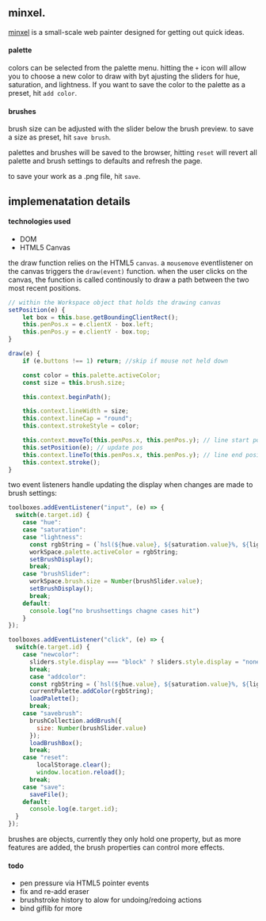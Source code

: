 ## minxel.

[minxel](https://cyan-oj.github.io/minxel/) is a small-scale web painter designed for getting out quick ideas.

#### palette
colors can be selected from the palette menu. hitting the `+` icon will allow you to choose a new color to draw with byt ajusting the sliders for hue, saturation, and lightness. If you want to save the color to the palette as a preset, hit `add color`.

#### brushes
brush size can be adjusted with the slider below the brush preview. to save a size as preset, hit `save brush`.

palettes and brushes will be saved to the browser, hitting `reset` will revert all palette and brush settings to defaults and refresh the page.

to save your work as a .png file, hit `save`.

## implemenatation details

#### technologies used
- DOM
- HTML5 Canvas

the draw function relies on the HTML5 `canvas`. a `mousemove` eventlistener on the canvas triggers the `draw(event)` function. when the user clicks on the canvas, the function is called continously to draw a path between the two most recent positions.

```javascript
// within the Workspace object that holds the drawing canvas
setPosition(e) {
	let box = this.base.getBoundingClientRect();
	this.penPos.x = e.clientX - box.left;
	this.penPos.y = e.clientY - box.top;
}

draw(e) {
	if (e.buttons !== 1) return; //skip if mouse not held down

	const color = this.palette.activeColor;
	const size = this.brush.size;

	this.context.beginPath();

	this.context.lineWidth = size;
	this.context.lineCap = "round";
	this.context.strokeStyle = color;

	this.context.moveTo(this.penPos.x, this.penPos.y); // line start position
	this.setPosition(e); // update pos
	this.context.lineTo(this.penPos.x, this.penPos.y); // line end position
	this.context.stroke(); 
}
```
two event listeners handle updating the display when changes are made to brush settings:

```javascript
toolboxes.addEventListener("input", (e) => { 
  switch(e.target.id) {
    case "hue":
    case "saturation":
    case "lightness":
      const rgbString = (`hsl(${hue.value}, ${saturation.value}%, ${lightness.value}%)`)
      workSpace.palette.activeColor = rgbString;
      setBrushDisplay();
      break;
    case "brushSlider":
      workSpace.brush.size = Number(brushSlider.value);
      setBrushDisplay();
      break;
    default:
      console.log("no brushsettings chagne cases hit")
    }
});

toolboxes.addEventListener("click", (e) => {
  switch(e.target.id) {
    case "newcolor":
      sliders.style.display === "block" ? sliders.style.display = "none" : sliders.style.display = "block";
      break;
      case "addcolor":
      const rgbString = (`hsl(${hue.value}, ${saturation.value}%, ${lightness.value}%)`);
      currentPalette.addColor(rgbString);
      loadPalette();
      break;
    case "savebrush":
      brushCollection.addBrush({
        size: Number(brushSlider.value)
      });
      loadBrushBox();
      break;
    case "reset":
        localStorage.clear();
        window.location.reload();
      break;
    case "save":
      saveFile();
    default:
      console.log(e.target.id);
  }
});
```
brushes are objects, currently they only hold one property, but as more features are added, the brush properties can control more effects.


#### todo
- pen pressure via HTML5 pointer events
- fix and re-add eraser
- brushstroke history to alow for undoing/redoing actions
- bind giflib for more 
